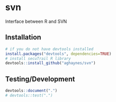 # svn
Interface between R and SVN

## Installation
``` R
# if you do not have devtools installed
install.packages("devtools", dependencies=TRUE)
# install secuTrail R library
devtools::install_github("aghaynes/svn")
```

## Testing/Development 
``` R
devtools::document(".")
# devtools::test(".")
```
